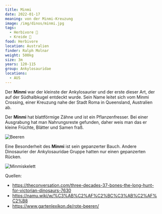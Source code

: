```yaml
---
title: Minmi
date: 2022-01-17
meaning: von der Minmi-Kreuzung
image: /img/dinos/minmi.jpg
tags:
  - Herbivore 🌿
  - Kreide 🦴
food: Herbivore
location: Australien
finder: Ralph Molnar
weight: 500kg
size: 3m
years: 120-115
group: Ankylosauridae
locations:
  - AUS
---
```

Der **Minmi** war der kleinste der Ankylosaurier und der erste dieser Art, der auf der Südhalbkugel entdeckt wurde. Sein Name leitet sich vom Minmi Crossing, einer Kreuzung nahe der Stadt Roma in Queensland, Australien ab. 

Der **Minmi** hat blattförmige Zähne und ist ein Pflanzenfresser. Bei einer Ausgrabung hat man Nahrungsreste gefunden, daher weis man das er kleine Früchte, Blätter und Samen fraß.

![Beeren ](/img/dinos/bereen.jpg)

Eine Besonderheit des **Minmi** ist sein gepanzerter Bauch. Andere Dinosaurier der  Ankylosauridae Gruppe hatten nur einen gepanzerten Rücken.

![Minmiskelett](/img/dinos/minmi-skelett.jfif)

Quellen:

* <https://theconversation.com/three-decades-37-bones-the-long-hunt-for-victorian-dinosaurs-7630>
* <https://namu.wiki/w/%C3%AB%C2%AF%C2%BC%C3%AB%C2%AF%C2%B8>
* <https://www.gartenlexikon.de/rote-beeren/>